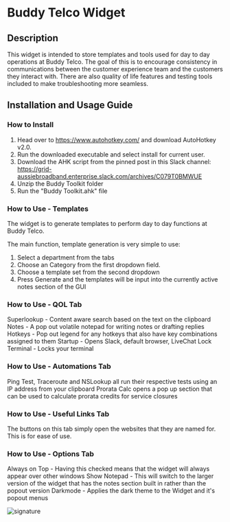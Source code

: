 # Buddy Telco Widget 

## Description

This widget is intended to store templates and tools used for day to day operations at Buddy Telco. The goal of this is to encourage consistency in communications between the customer experience team and the customers they interact with. There are also quality of life features and testing tools included to make troubleshooting more seamless.

## Installation and Usage Guide

### How to Install

1. Head over to https://www.autohotkey.com/ and download AutoHotkey v2.0.
2. Run the downloaded executable and select install for current user.
3. Download the AHK script from the pinned post in this Slack channel:
   https://grid-aussiebroadband.enterprise.slack.com/archives/C079T0BMWUE
4. Unzip the Buddy Toolkit folder
5. Run the "Buddy Toolkit.ahk" file

### How to Use - Templates
The widget is to generate templates to perform day to day functions at Buddy Telco.

The main function, template generation is very simple to use:

1. Select a department from the tabs
2. Choose an Category from the first dropdown field.
3. Choose a template set from the second dropdown
4. Press Generate and the templates will be input into the currently active notes section of the GUI

### How to Use - QOL Tab

Superlookup - Content aware search based on the text on the clipboard
Notes - A pop out volatile notepad for writing notes or drafting replies
Hotkeys - Pop out legend for any hotkeys that also have key combinations assigned to them
Startup - Opens Slack, default browser, LiveChat
Lock Terminal - Locks your terminal

### How to Use - Automations Tab

Ping Test, Traceroute and NSLookup all run their respective tests using an IP address from your clipboard
Prorata Calc opens a pop up section that can be used to calculate prorata credits for service closures

### How to Use - Useful Links Tab

The buttons on this tab simply open the websites that they are named for. This is for ease of use.

### How to Use - Options Tab

Always on Top - Having this checked means that the widget will always appear over other windows
Show Notepad - This will switch to the larger version of the widget that has the notes section built in rather than the popout version
Darkmode - Applies the dark theme to the Widget and it's popout menus



![signature](https://github.com/user-attachments/assets/80bb929b-364f-462d-9ade-44280237e436)
